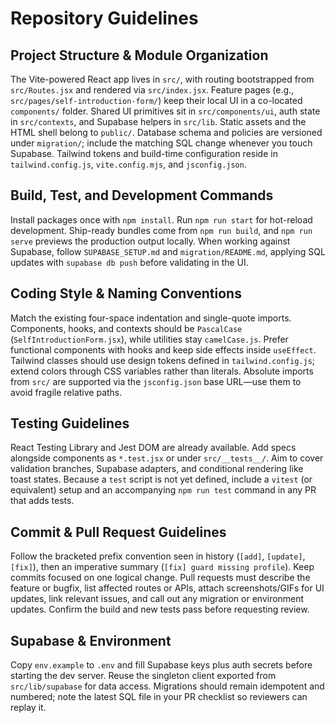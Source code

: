 # Repository Guidelines

## Project Structure & Module Organization
The Vite-powered React app lives in `src/`, with routing bootstrapped from `src/Routes.jsx` and rendered via `src/index.jsx`. Feature pages (e.g., `src/pages/self-introduction-form/`) keep their local UI in a co-located `components/` folder. Shared UI primitives sit in `src/components/ui`, auth state in `src/contexts`, and Supabase helpers in `src/lib`. Static assets and the HTML shell belong to `public/`. Database schema and policies are versioned under `migration/`; include the matching SQL change whenever you touch Supabase. Tailwind tokens and build-time configuration reside in `tailwind.config.js`, `vite.config.mjs`, and `jsconfig.json`.

## Build, Test, and Development Commands
Install packages once with `npm install`. Run `npm run start` for hot-reload development. Ship-ready bundles come from `npm run build`, and `npm run serve` previews the production output locally. When working against Supabase, follow `SUPABASE_SETUP.md` and `migration/README.md`, applying SQL updates with `supabase db push` before validating in the UI.

## Coding Style & Naming Conventions
Match the existing four-space indentation and single-quote imports. Components, hooks, and contexts should be `PascalCase` (`SelfIntroductionForm.jsx`), while utilities stay `camelCase.js`. Prefer functional components with hooks and keep side effects inside `useEffect`. Tailwind classes should use design tokens defined in `tailwind.config.js`; extend colors through CSS variables rather than literals. Absolute imports from `src/` are supported via the `jsconfig.json` base URL—use them to avoid fragile relative paths.

## Testing Guidelines
React Testing Library and Jest DOM are already available. Add specs alongside components as `*.test.jsx` or under `src/__tests__/`. Aim to cover validation branches, Supabase adapters, and conditional rendering like toast states. Because a `test` script is not yet defined, include a `vitest` (or equivalent) setup and an accompanying `npm run test` command in any PR that adds tests.

## Commit & Pull Request Guidelines
Follow the bracketed prefix convention seen in history (`[add]`, `[update]`, `[fix]`), then an imperative summary (`[fix] guard missing profile`). Keep commits focused on one logical change. Pull requests must describe the feature or bugfix, list affected routes or APIs, attach screenshots/GIFs for UI updates, link relevant issues, and call out any migration or environment updates. Confirm the build and new tests pass before requesting review.

## Supabase & Environment
Copy `env.example` to `.env` and fill Supabase keys plus auth secrets before starting the dev server. Reuse the singleton client exported from `src/lib/supabase` for data access. Migrations should remain idempotent and numbered; note the latest SQL file in your PR checklist so reviewers can replay it.
